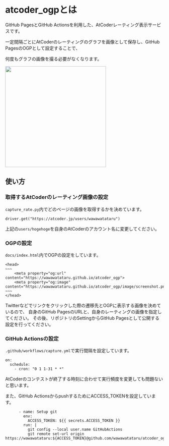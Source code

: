 # atcoder_ogpとは

GitHub PagesとGitHub Actionsを利用した、AtCoderレーティング表示サービスです。

一定間隔ごとにAtCoderのレーティングのグラフを画像として保存し、GitHub PagesのOGPとして設定することで、

何度もグラフの画像を撮る必要がなくなります。

<img src="https://github.com/wawawatataru/atcoder_ogp/blob/master/docs/image/sample.png?raw=true" width="320px">

## 使い方
### 取得するAtCoderのレーティング画像の設定
`capture_rate.py`内でどのページの画像を取得するかを決めています。
```
driver.get("https://atcoder.jp/users/wawawatataru")
```
上記の`users/hogehoge`を自身のAtCoderのアカウント名に変更してください。

### OGPの設定
`docs/index.html`内でOGPの設定をしています。

```
<head>
~~~
    <meta property="og:url" content="https://wawawatataru.github.io/atcoder_ogp">
    <meta property="og:image" content="https://wawawatataru.github.io/atcoder_ogp/image/screenshot.png">
~~~
</head>
```
Twitterなどでリンクをクリックした際の遷移先とOGPに表示する画像を決めているので、
自身のGitHub PagesのURLと、自身のレーティングの画像を指定してください。
その後、リポジトリのSettingからGitHub Pagesとして公開する設定を行ってください。

### GitHub Actionsの設定
`.github/workflows/capture.yml`で実行間隔を設定しています。
```
on:
  schedule:
    - cron: "0 1 1-31 * *"
```
AtCoderのコンテストが終了する時刻に合わせて実行頻度を変更しても問題ないと思います。

また、GitHub ActionsからpushするためにACCESS_TOKENを設定しています。
```
      - name: Setup git
        env:
          ACCESS_TOKEN: ${{ secrets.ACCESS_TOKEN }}
        run: |
          git config --local user.name GitHubActions
          git remote set-url origin https://wawawatataru:${ACCESS_TOKEN}@github.com/wawawatataru/atcoder_ogp.git
```
